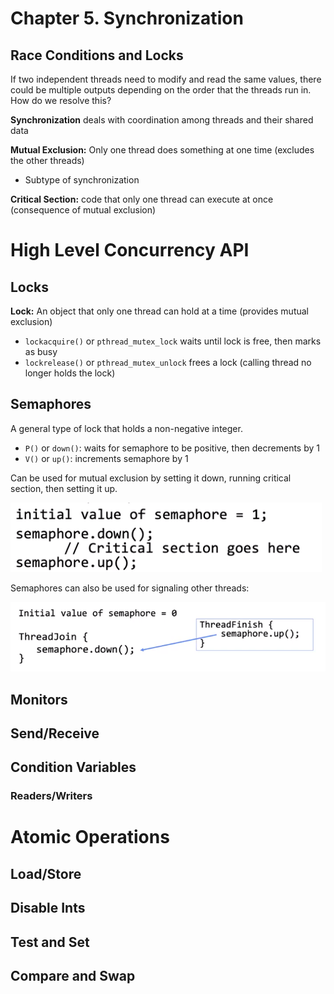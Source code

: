 # Chapter 5. Synchronization

## Race Conditions and Locks

If two independent threads need to modify and read the same values, there could be multiple outputs depending on the order that the threads run in. How do we resolve this?

**Synchronization** deals with coordination among threads and their shared data

**Mutual Exclusion:** Only one thread does something at one time (excludes the other threads)

- Subtype of synchronization

**Critical Section:** code that only one thread can execute at once (consequence of mutual exclusion)

# High Level Concurrency API

## Locks

**Lock:** An object that only one thread can hold at a time (provides mutual exclusion)

- `lockacquire()` or `pthread_mutex_lock` waits until lock is free, then marks as busy
- `lockrelease()` or `pthread_mutex_unlock` frees a lock (calling thread no longer holds the lock)

## Semaphores

A general type of lock that holds a non-negative integer.

- `P()` or `down()`: waits for semaphore to be positive, then decrements by 1
- `V()` or `up()`: increments semaphore by 1

Can be used for mutual exclusion by setting it down, running critical section, then setting it up.

![Untitled](Chapter%205%20Synchronization/Untitled.png)

Semaphores can also be used for signaling other threads:

![Untitled](Chapter%205%20Synchronization/Untitled%201.png)

## Monitors

## Send/Receive

## Condition Variables

### Readers/Writers

# Atomic Operations

## Load/Store

## Disable Ints

## Test and Set

## Compare and Swap